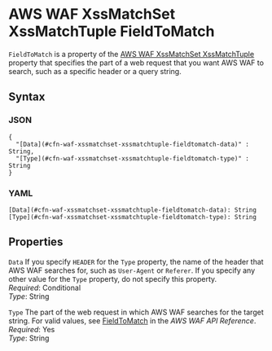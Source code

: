 # AWS WAF XssMatchSet XssMatchTuple FieldToMatch<a name="aws-properties-waf-xssmatchset-xssmatchtuple-fieldtomatch"></a>

`FieldToMatch` is a property of the [AWS WAF XssMatchSet XssMatchTuple](aws-properties-waf-xssmatchset-xssmatchtuple.md) property that specifies the part of a web request that you want AWS WAF to search, such as a specific header or a query string\.

## Syntax<a name="w4ab1c21c14e2135b5"></a>

### JSON<a name="aws-properties-waf-xssmatchset-xssmatchtuple-fieldtomatch-syntax.json"></a>

```
{
  "[Data](#cfn-waf-xssmatchset-xssmatchtuple-fieldtomatch-data)" : String,
  "[Type](#cfn-waf-xssmatchset-xssmatchtuple-fieldtomatch-type)" : String
}
```

### YAML<a name="aws-properties-waf-xssmatchset-xssmatchtuple-fieldtomatch-syntax.yaml"></a>

```
[Data](#cfn-waf-xssmatchset-xssmatchtuple-fieldtomatch-data): String
[Type](#cfn-waf-xssmatchset-xssmatchtuple-fieldtomatch-type): String
```

## Properties<a name="w4ab1c21c14e2135b7"></a>

`Data`  <a name="cfn-waf-xssmatchset-xssmatchtuple-fieldtomatch-data"></a>
If you specify `HEADER` for the `Type` property, the name of the header that AWS WAF searches for, such as `User-Agent` or `Referer`\. If you specify any other value for the `Type` property, do not specify this property\.  
*Required*: Conditional  
*Type*: String

`Type`  <a name="cfn-waf-xssmatchset-xssmatchtuple-fieldtomatch-type"></a>
The part of the web request in which AWS WAF searches for the target string\. For valid values, see [FieldToMatch](https://docs.aws.amazon.com/waf/latest/APIReference/API_FieldToMatch.html) in the *AWS WAF API Reference*\.  
*Required*: Yes  
*Type*: String